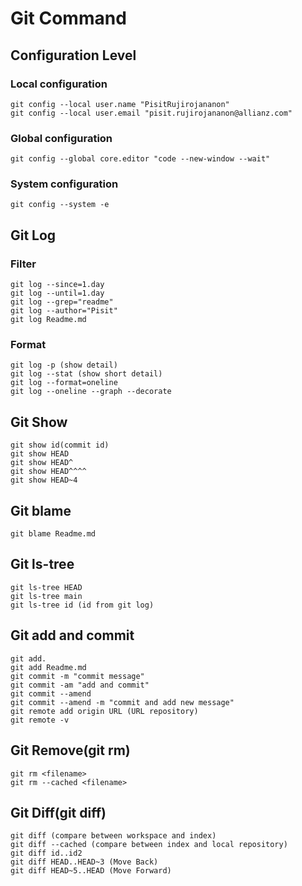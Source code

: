# Git Command
## Configuration Level
### Local configuration
```
git config --local user.name "PisitRujirojananon"
git config --local user.email "pisit.rujirojananon@allianz.com"
```
### Global configuration
```
git config --global core.editor "code --new-window --wait"
```
### System configuration
```
git config --system -e
```

## Git Log
### Filter
```
git log --since=1.day
git log --until=1.day
git log --grep="readme"
git log --author="Pisit"
git log Readme.md
```
### Format
```
git log -p (show detail)
git log --stat (show short detail)
git log --format=oneline
git log --oneline --graph --decorate
```

## Git Show
```
git show id(commit id)
git show HEAD
git show HEAD^
git show HEAD^^^^
git show HEAD~4
```

## Git blame
```
git blame Readme.md
```

## Git ls-tree
```
git ls-tree HEAD
git ls-tree main
git ls-tree id (id from git log)
```

## Git add and commit
```
git add.
git add Readme.md
git commit -m "commit message"
git commit -am "add and commit"
git commit --amend
git commit --amend -m "commit and add new message"
git remote add origin URL (URL repository)
git remote -v
```

## Git Remove(git rm)
```
git rm <filename>
git rm --cached <filename>
```

## Git Diff(git diff)
```
git diff (compare between workspace and index)
git diff --cached (compare between index and local repository)
git diff id..id2
git diff HEAD..HEAD~3 (Move Back)
git diff HEAD~5..HEAD (Move Forward)
```
